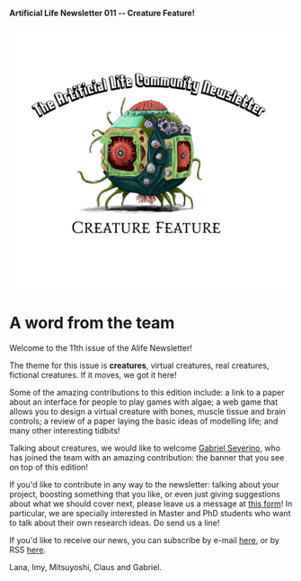 **Artificial Life Newsletter 011 -- Creature Feature!**

![Opening Image for the newsletter, a round green creature with a red brain peeking out of its top, eye like corals off its sides, and several green tentacles.](images/newsletter_header11.png)

# A word from the team

Welcome to the 11th issue of the Alife Newsletter!

The theme for this issue is **creatures**, virtual creatures, real
creatures, fictional creatures. If it moves, we got it here!

Some of the amazing contributions to this edition include: a link to a
paper about an interface for people to play games with algae; a web
game that allows you to design a virtual creature with bones, muscle
tissue and brain controls; a review of a paper laying the basic ideas
of modelling life; and many other interesting tidbits!

Talking about creatures, we would like to welcome [Gabriel
Severino](https://twitter.com/GJSeverino), who has joined the team
with an amazing contribution: the banner that you see on top of this
edition!

If you'd like to contribute in any way to the newsletter: talking
about your project, boosting something that you like, or even just
giving suggestions about what we should cover next, please leave us a
message at [this form](https://forms.gle/jv7FdtdbWVTaTFGd9)! In
particular, we are specially interested in Master and PhD students who
want to talk about their own research ideas. Do send us a line!

If you'd like to receive our news, you can subscribe by e-mail
[here](https://forms.gle/QpQ68xhvSMt4wiv89), or by RSS
[here](https://alife-newsletter.github.io/Newsletter/RSS.xml).

Lana, Imy, Mitsuyoshi, Claus and Gabriel.
